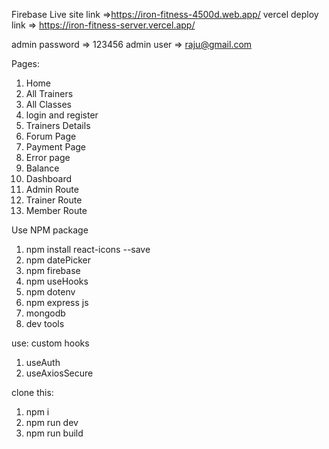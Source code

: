 
Firebase Live site link =>https://iron-fitness-4500d.web.app/
vercel deploy link => https://iron-fitness-server.vercel.app/

admin password => 123456
admin user => raju@gmail.com

Pages:
1. Home
2. All Trainers
3. All Classes
4. login and register
5. Trainers Details
6. Forum Page
7. Payment Page
8. Error page 
9. Balance
10. Dashboard
11. Admin Route
12. Trainer Route
13. Member Route

Use NPM package
1. npm install react-icons --save
2. npm datePicker
3. npm firebase
4. npm useHooks
5. npm dotenv
6. npm express js
7. mongodb 
8. dev tools


use: custom hooks
1. useAuth
2. useAxiosSecure

clone this:
1. npm i
2. npm run dev
3. npm run build



